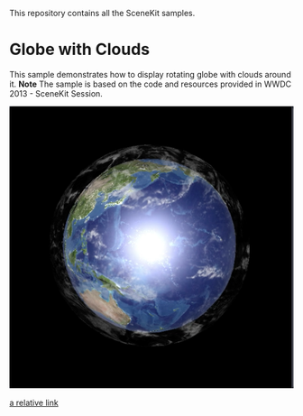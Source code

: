 This repository contains all the SceneKit samples.

# Globe with Clouds
This sample demonstrates how to display rotating globe with clouds around it.
**Note** The sample is based on the code and resources provided in WWDC 2013 - SceneKit Session.

![output image ](https://github.com/shakirali/scenekitResources/blob/master/EarthWithClouds.png)

[a relative link](earthWithCloud/earthWithCloud.md)
